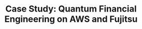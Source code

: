 ---
layout: case-study
title: "Case Study: Quantum Financial Engineering on AWS and Fujitsu"
permalink: /case-studies/quantum-engineering-at-scale-aws
description: "Design, development and delivery of a Quantum Platform on AWS and Fujitsu for optimising investment portfolios."
og_image_url: /assets/img/photos/opengraph/axops-technologies-og-image-v1.jpg
published: false
---